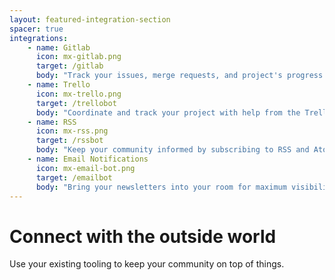 ```yaml
---
layout: featured-integration-section
spacer: true
integrations:
    - name: Gitlab
      icon: mx-gitlab.png
      target: /gitlab
      body: "Track your issues, merge requests, and project's progress with the Gitlab bot."
    - name: Trello
      icon: mx-trello.png
      target: /trellobot
      body: "Coordinate and track your project with help from the Trello bot."
    - name: RSS
      icon: mx-rss.png
      target: /rssbot
      body: "Keep your community informed by subscribing to RSS and Atom feeds."
    - name: Email Notifications
      icon: mx-email-bot.png
      target: /emailbot
      body: "Bring your newsletters into your room for maximum visibility."
---
```


# Connect with the outside world

Use your existing tooling to keep your community on top of things.
